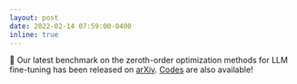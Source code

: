 ```yaml
---
layout: post
date: 2022-02-14 07:59:00-0400
inline: true
---
```


:tada: Our latest benchmark on the zeroth-order optimization methods for LLM fine-tuning has been released on <a href="https://arxiv.org/abs/2402.11592">arXiv</a>. <a href="https://github.com/ZO-Bench/ZO-LLM">Codes</a> are also available!

